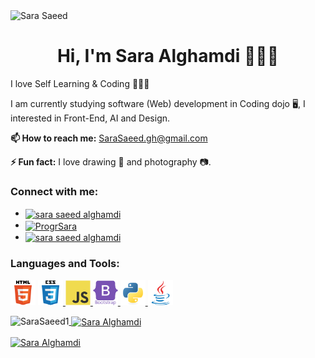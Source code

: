 <img src="https://komarev.com/ghpvc/?username=SaraSaeed1&label=Profile%20views&color=0e75b6&style=flat" alt="Sara Saeed"/>
  <h1 align="center" > Hi, I'm Sara Alghamdi 👩🏻‍💻</h1>
</div>

I love Self Learning & Coding 👩🏻‍💻

I am currently studying software (Web) development in Coding dojo 🖥, I interested in Front-End, AI and Design.

**📫 How to reach me:** SaraSaeed.gh@gmail.com

**⚡ Fun fact:** I love drawing 🎨 and photography 📷.



### Connect with me:
- <a href="https://linkedin.com/in/sarasaeed-alghamdi" target="blank"><img align="center" src="https://raw.githubusercontent.com/rahuldkjain/github-profile-readme-generator/master/src/images/icons/Social/linked-in-alt.svg" alt="sara saeed alghamdi" height="30" width="40" /></a>
- <a href="https://twitter.com/ProgrSara" target="blank"><img align="center" src="https://raw.githubusercontent.com/rahuldkjain/github-profile-readme-generator/master/src/images/icons/Social/twitter.svg" alt="ProgrSara" height="30" width="40" /></a>
-  <a href="https://codepen.io/Sara-gh" target="blank"><img align="center" src="https://raw.githubusercontent.com/rahuldkjain/github-profile-readme-generator/master/src/images/icons/Social/codepen.svg" alt="sara saeed alghamdi" height="30" width="40" /></a>


### Languages and Tools:
  <img src="https://raw.githubusercontent.com/devicons/devicon/master/icons/html5/html5-original-wordmark.svg" alt="html5" width="40" height="40"/> </a> <a href="https://www.java.com" target="_blank" rel="noreferrer">
  <img src="https://raw.githubusercontent.com/devicons/devicon/master/icons/css3/css3-original-wordmark.svg" alt="css3" width="40" height="40"/> </a> <a href="https://dotnet.microsoft.com/" target="_blank" rel="noreferrer">
  <img src="https://raw.githubusercontent.com/devicons/devicon/master/icons/javascript/javascript-original.svg" alt="javascript" width="40" height="40"/> </a> <a href="https://laravel.com/" target="_blank" rel="noreferrer">
  <img src="https://raw.githubusercontent.com/devicons/devicon/master/icons/bootstrap/bootstrap-plain-wordmark.svg" alt="bootstrap" width="40" height="40"/> </a> <a href="https://www.cprogramming.com/" target="_blank" rel="noreferrer">
    <img src="https://raw.githubusercontent.com/devicons/devicon/master/icons/python/python-original.svg" alt="python" width="40" height="40"/> </a> <a href="https://sass-lang.com" target="_blank" rel="noreferrer"> 
  <img src="https://raw.githubusercontent.com/devicons/devicon/master/icons/java/java-original.svg" alt="java" width="40" height="40"/> </a> <a href="https://developer.mozilla.org/en-US/docs/Web/JavaScript" target="_blank" rel="noreferrer">
  
<!--   <img src="https://raw.githubusercontent.com/devicons/devicon/master/icons/mysql/mysql-original-wordmark.svg" alt="mysql" width="40" height="40"/> </a> <a href="https://opencv.org/" target="_blank" rel="noreferrer">
  <img src="https://raw.githubusercontent.com/devicons/devicon/master/icons/php/php-original.svg" alt="php" width="40" height="40"/> </a> <a href="https://www.python.org" target="_blank" rel="noreferrer">  -->

  

<p><img align="left" src="https://github-readme-stats.vercel.app/api/top-langs?username=SaraSaeed1&show_icons=true&locale=en&layout=compact" alt="SaraSaeed1" /></p>
  <pr>
<p>&nbsp;<img align="center" src="https://github-readme-stats.vercel.app/api?username=SaraSaeed1&show_icons=true&locale=en" alt="Sara Alghamdi" /></p>

  
<p><img align="center" src="https://github-readme-streak-stats.herokuapp.com/?user=SaraSaeed1&" alt="Sara Alghamdi" /></p>

<!--
**SaraSaeed1/SaraSaeed1** is a ✨ _special_ ✨ repository because its `README.md` (this file) appears on your GitHub profile.

Here are some ideas to get you started:

- 🔭 I’m currently working on ...
- 🌱 I’m currently learning ...
- 👯 I’m looking to collaborate on ...
- 🤔 I’m looking for help with ...
- 💬 Ask me about ...
- 📫 How to reach me: ...
- 😄 Pronouns: ...
- ⚡ Fun fact: ...
-->
